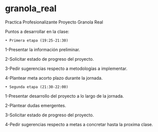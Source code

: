 # granola_real
Practica Profesionalizante Proyecto Granola Real

Puntos a desarrollar en la clase:

    • Primera etapa (19:25-21:30)

1-Presentar la información preliminar.

2-Solicitar estado de progreso del proyecto.

3-Pedir sugerencias respecto a metodologías a implementar.

4-Plantear meta acorto plazo durante la jornada.


    • Segunda etapa (21:30-22:00)

1-Presentar desarrollo del proyecto a lo largo de la jornada.

2-Plantear dudas emergentes.

3-Solicitar estado de progreso del proyecto.

4-Pedir sugerencias respecto a metas a concretar hasta la proxima clase.
